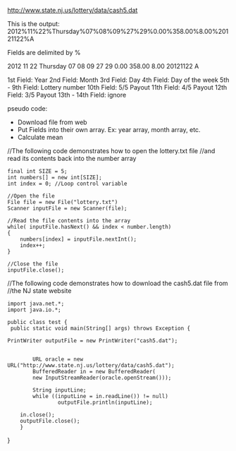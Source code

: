 http://www.state.nj.us/lottery/data/cash5.dat

This is the output:
2012%11%22%Thursday%07%08%09%27%29%0.00%358.00%8.00%20121122%A

Fields are delimited by %

2012 11 22 Thursday 07 08 09 27 29 0.00 358.00 8.00 20121122 A

1st Field: Year
2nd Field: Month
3rd Field: Day
4th Field: Day of the week
5th - 9th Field: Lottery number
10th Field: 5/5 Payout
11th Field: 4/5 Payout
12th Field: 3/5 Payout
13th - 14th Field: ignore

pseudo code:
* Download file from web
* Put Fields into their own array. Ex: year array, month array, etc.
* Calculate mean

//The following code demonstrates how to open the lottery.txt file
//and read its contents back into the number array

	final int SIZE = 5;
	int numbers[] = new int[SIZE];
	int index = 0; //Loop control variable

	//Open the file
	File file = new File("lottery.txt")
	Scanner inputFile = new Scanner(file);

	//Read the file contents into the array
	while( inputFile.hasNext() && index < number.length)
	{
  		numbers[index] = inputFile.nextInt();
  		index++;
	}

	//Close the file
	inputFile.close();


	
//The following code demonstrates how to download the cash5.dat file from 
//the NJ state website

	import java.net.*;
	import java.io.*;

	public class test {
   	 public static void main(String[] args) throws Exception {

	PrintWriter outputFile = new PrintWriter("cash5.dat");


        	URL oracle = new URL("http://www.state.nj.us/lottery/data/cash5.dat");
        	BufferedReader in = new BufferedReader(
        	new InputStreamReader(oracle.openStream()));

        	String inputLine;
        	while ((inputLine = in.readLine()) != null)
            		outputFile.println(inputLine);
        	
		in.close();
		outputFile.close();
    	}
}
